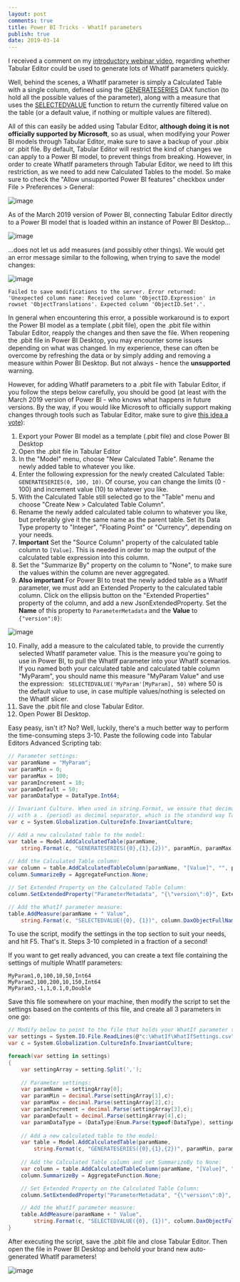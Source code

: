 ```yaml
---
layout: post
comments: true
title: Power BI Tricks - WhatIf parameters
publish: true
date: 2019-03-14
---
```


I received a comment on my [introductory webinar video](https://www.youtube.com/watch?v=HQf55BGUJmk), regarding whether Tabular Editor could be used to generate lots of WhatIf parameters quickly.

Well, behind the scenes, a WhatIf parameter is simply a Calculated Table with a single column, defined using the [GENERATESERIES](https://dax.guide/generateseries) DAX function (to hold all the possible values of the parameter), along with a measure that uses the [SELECTEDVALUE](https://dax.guide/selectedvalue) function to return the currently filtered value on the table (or a default value, if nothing or multiple values are filtered).

All of this can easily be added using Tabular Editor, **although doing it is not officially supported by Microsoft**, so as usual, when modifying your Power BI models through Tabular Editor, make sure to save a backup of your .pbix or .pbit file. By default, Tabular Editor will restrict the kind of changes we can apply to a Power BI model, to prevent things from breaking. However, in order to create WhatIf parameters through Tabular Editor, we need to lift this restriction, as we need to add new Calculated Tables to the model. So make sure to check the "Allow unsupported Power BI features" checkbox under File > Preferences > General:

![image](https://user-images.githubusercontent.com/8976200/54387325-5fa47780-469b-11e9-8071-d766c3a4fd69.png)

As of the March 2019 version of Power BI, connecting Tabular Editor directly to a Power BI model that is loaded within an instance of Power BI Desktop...

![image](https://user-images.githubusercontent.com/8976200/54386273-dee47c00-4698-11e9-9a99-3941f8fab9f2.png)

...does not let us add measures (and possibly other things). We would get an error message similar to the following, when trying to save the model changes:

![image](https://user-images.githubusercontent.com/8976200/54387614-26203c00-469c-11e9-8bb5-ef27915e206c.png)

`Failed to save modifications to the server. Error returned: 'Unexpected column name: Received column 'ObjectID.Expression' in rowset 'ObjectTranslations'. Expected column 'ObjectID.Set'.'.
`

In general when encountering this error, a possible workaround is to export the Power BI model as a template (.pbit file), open the .pbit file within Tabular Editor, reapply the changes and then save the file. When reopening the .pbit file in Power BI Desktop, you may encounter some issues depending on what was changed. In my experience, these can often be overcome by refreshing the data or by simply adding and removing a measure within Power BI Desktop. But not always - hence the **unsupported** warning.

However, for adding WhatIf parameters to a .pbit file with Tabular Editor, if you follow the steps below carefully, you should be good (at least with the March 2019 version of Power BI - who knows what happens in future versions. By the way, if you would like Microsoft to officially support making changes through tools such as Tabular Editor, make sure to give [this idea a vote](https://ideas.powerbi.com/forums/265200-power-bi-ideas/suggestions/7345565-power-bi-designer-api)):

1. Export your Power BI model as a template (.pbit file) and close Power BI Desktop
2. Open the .pbit file in Tabular Editor
3. In the "Model" menu, choose "New Calculated Table". Rename the newly added table to whatever you like.
4. Enter the following expression for the newly created Calculated Table: `GENERATESERIES(0, 100, 10)`. Of course, you can change the limits (0 - 100) and increment value (10) to whatever you like.
5. With the Calculated Table still selected go to the "Table" menu and choose "Create New > Calculated Table Column".
6. Rename the newly added calculated table column to whatever you like, but preferably give it the same name as the parent table. Set its Data Type property to "Integer", "Floating Point" or "Currency", depending on your needs.
7. **Important** Set the "Source Column" property of the calculated table column to `[Value]`. This is needed in order to map the output of the calculated table expression into this column.
8. Set the "Summarize By" property on the column to "None", to make sure the values within the column are never aggregated.
9. **Also important** For Power BI to treat the newly added table as a WhatIf parameter, we must add an Extended Property to the calculated table column. Click on the ellipsis button on the "Extended Properties" property of the column, and add a new JsonExtendedProperty. Set the **Name** of this property to `ParameterMetadata` and the **Value** to `{"version":0}`:  

![image](https://user-images.githubusercontent.com/8976200/54392008-caa77b80-46a6-11e9-956a-e6993fdeaa89.png)

10. Finally, add a measure to the calculated table, to provide the currently selected WhatIf parameter value. This is the measure you're going to use in Power BI, to pull the WhatIf parameter into your WhatIf scenarios. If you named both your calculated table and calculated table column "MyParam", you should name this measure "MyParam Value" and use the expression: `
SELECTEDVALUE('MyParam'[MyParam], 50)` where 50 is the default value to use, in case multiple values/nothing is selected on the WhatIf slicer.
11. Save the .pbit file and close Tabular Editor.
12. Open Power BI Desktop.

Easy peasy, isn't it? No? Well, luckily, there's a much better way to perform the time-consuming steps 3-10. Paste the following code into Tabular Editors Advanced Scripting tab:

```csharp
// Parameter settings:
var paramName = "MyParam";
var paramMin = 0;
var paramMax = 100;
var paramIncrement = 10;
var paramDefault = 50;
var paramDataType = DataType.Int64;

// Invariant Culture. When used in string.Format, we ensure that decimal numbers are formatted
// with a . (period) as decimal separator, which is the standard way Tabular Editor writes DAX:
var c = System.Globalization.CultureInfo.InvariantCulture; 

// Add a new calculated table to the model:
var table = Model.AddCalculatedTable(paramName, 
    string.Format(c, "GENERATESERIES({0},{1},{2})", paramMin, paramMax, paramIncrement));
    
// Add the Calculated Table column:
var column = table.AddCalculatedTableColumn(paramName, "[Value]", "", paramDataType);
column.SummarizeBy = AggregateFunction.None;

// Set Extended Property on the Calculated Table Column:
column.SetExtendedProperty("ParameterMetadata", "{\"version\":0}", ExtendedPropertyType.Json);

// Add the WhatIf parameter measure:
table.AddMeasure(paramName + " Value", 
    string.Format(c, "SELECTEDVALUE({0}, {1})", column.DaxObjectFullName, paramDefault));
```

To use the script, modify the settings in the top section to suit your needs, and hit F5. That's it. Steps 3-10 completed in a fraction of a second!

If you want to get really advanced, you can create a text file containing the settings of multiple WhatIf parameters:

```
MyParam1,0,100,10,50,Int64
MyParam2,100,200,10,150,Int64
MyParam3,-1,1,0.1,0,Double
```

Save this file somewhere on your machine, then modify the script to set the settings based on the contents of this file, and create all 3 parameters in one go:

```csharp
// Modify below to point to the file that holds your WhatIf parameter settings:
var settings = System.IO.File.ReadLines(@"c:\WhatIf\WhatIfSettings.csv");
var c = System.Globalization.CultureInfo.InvariantCulture;

foreach(var setting in settings)
{
    var settingArray = setting.Split(',');
    
    // Parameter settings:
    var paramName = settingArray[0];
    var paramMin = decimal.Parse(settingArray[1],c);
    var paramMax = decimal.Parse(settingArray[2],c);
    var paramIncrement = decimal.Parse(settingArray[3],c);
    var paramDefault = decimal.Parse(settingArray[4],c);
    var paramDataType = (DataType)Enum.Parse(typeof(DataType), settingArray[5]);
    
    // Add a new calculated table to the model:
    var table = Model.AddCalculatedTable(paramName, 
        string.Format(c, "GENERATESERIES({0},{1},{2})", paramMin, paramMax, paramIncrement));
        
    // Add the Calculated Table column and set SummarizeBy to None:
    var column = table.AddCalculatedTableColumn(paramName, "[Value]", "", paramDataType);
    column.SummarizeBy = AggregateFunction.None;

    // Set Extended Property on the Calculated Table Column:
    column.SetExtendedProperty("ParameterMetadata", "{\"version\":0}", ExtendedPropertyType.Json);

    // Add the WhatIf parameter measure:
    table.AddMeasure(paramName + " Value", 
        string.Format(c, "SELECTEDVALUE({0}, {1})", column.DaxObjectFullName, paramDefault));
}
```

After executing the script, save the .pbit file and close Tabular Editor. Then open the file in Power BI Desktop and behold your brand new auto-generated WhatIf parameters!

![image](https://user-images.githubusercontent.com/8976200/54393871-971b2000-46ab-11e9-8069-f3a10f57c664.png)
